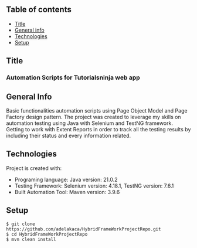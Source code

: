 ## Table of contents
* [Title](#title)
* [General info](#general-info)
* [Technologies](#technologies)
* [Setup](#setup)

## Title
### Automation Scripts for Tutorialsninja web app

## General Info
 Basic functionalities automation scripts using Page Object Model and Page Factory design pattern.
 The project was created to leverage my skills on automation testing using Java with Selenium and TestNG framework. 
 Getting to work with Extent Reports in order to track all the testing results by including their status and every information related.


## Technologies
Project is created with:
* Programing language: Java version: 21.0.2
* Testing Framework: Selenium version: 4.18.1, TestNG version: 7.6.1
*  Built Automation Tool: Maven version: 3.9.6

## Setup
```
$ git clone https://github.com/adelakaca/HybridFrameWorkProjectRepo.git
$ cd HybridFrameWorkProjectRepo 
$ mvn clean install  
```










